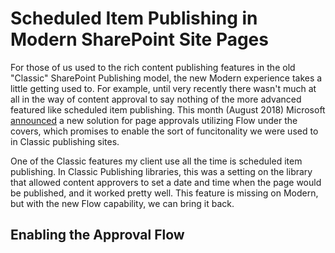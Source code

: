 # Scheduled Item Publishing in Modern SharePoint Site Pages

For those of us used to the rich content publishing features in the old "Classic" SharePoint Publishing model, the new Modern experience takes a little getting used to. For example, until very recently there wasn't much at all in the way of content approval to say nothing of the more advanced featured like scheduled item publishing.  This month (August 2018) Microsoft [announced](https://techcommunity.microsoft.com/t5/SharePoint/Announcing-SharePoint-page-approvals/td-p/215466) a new solution for page approvals utilizing Flow under the covers, which promises to enable the sort of funcitonality we were used to in Classic publishing sites.

One of the Classic features my client use all the time is scheduled item publishing. In Classic Publishing libraries, this was a setting on the library that allowed content approvers to set a date and time when the page would be published, and it worked pretty well. This feature is missing on Modern, but with the new Flow capability, we can bring it back.

## Enabling the Approval Flow

